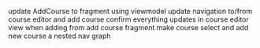 update AddCourse to fragment using viewmodel
update navigation to/from course editor and add course
confirm everything updates in course editor view when adding from add course fragment
make course select and add new course a nested nav graph